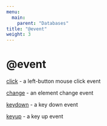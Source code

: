 ```yaml
---
menu:
  main:
    parent: "Databases"
title: "@event"
weight: 3
---
```


# @event

[click](click) - a left-button mouse click event

[change](change) - an element change event

[keydown](keydown) - a key down event

[keyup](keyup) - a key up event
